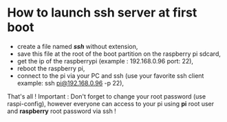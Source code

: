# How to launch ssh server at first boot

* create a file named ***ssh*** without extension,
* save this file at the root of the boot partition on the raspberry pi sdcard,
* get the ip of the raspberrypi (example : 192.168.0.96 port: 22),
* reboot the raspberry pi,
* connect to the pi via your PC and ssh (use your favorite ssh client example: ssh pi@192.168.0.96 -p 22),

That's all !
Important : Don't forget to change your root password (use raspi-config), however everyone can access to your pi using **pi** root user and **raspberry** root password via ssh !

